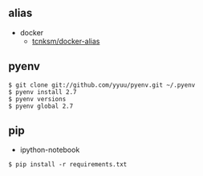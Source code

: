 ## alias

 - docker
   - [tcnksm/docker-alias](https://github.com/tcnksm/docker-alias)

## pyenv

```
$ git clone git://github.com/yyuu/pyenv.git ~/.pyenv
$ pyenv install 2.7
$ pyenv versions
$ pyenv global 2.7
```

## pip

 - ipython-notebook

```
$ pip install -r requirements.txt
```
